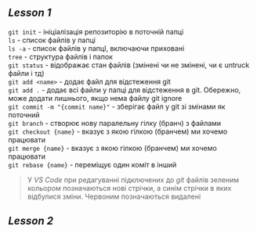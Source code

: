 ## *Lesson 1*
  `git init`        - ініціалізація репозиторію в поточній папці  
  `ls`             - список файлів у папці  
  `ls -a`           - список файлів у папцІ, включаючи приховані  
  `tree`           - структура файлів і папок  
  `git status`      - відображає стан файлів (змінені чи не змінені, чи є untruck файли і тд)  
  `git add <name>`  - додає файл для відстеження git  
  `git add .`       - додає всі файли у папці для відстеження в git. Обережно, може додати лишнього, якщо нема файлу git ignore  
   `git commit -m "{commit name}"` - зберігає файл у git зі змінами як поточний  
  `git branch`      - створює нову паралельну гілку (бранч) з файлами  
  `git checkout {name}` - вказує з якою гілкою (бранчем) ми хочемо працювати  
  `git merge {name}` - вказує з якою гілкою (бранчем) ми хочемо працювати  
  `git rebase {name}` - переміщує один коміт в інший  
  > У *VS Code* при редагуванні підключених до *git* файлів зеленим кольором позначаються нові стрічки, а синім стрічки в яких відбулися зміни. Червоним позначаються видалені

## *Lesson 2*
